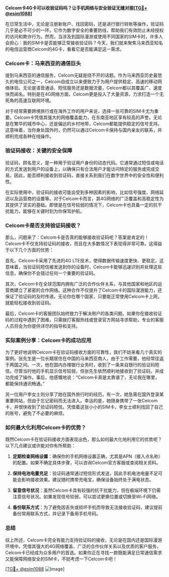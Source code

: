 **Celcom卡4G卡可以收验证码吗？让手机网络与安全验证无缝对接[[TG💪+ @esim1088](https://t.me/s/esim1088)]**

在日常生活中，无论是注册新账户、找回密码，还是进行银行转账等操作，验证码几乎是必不可少的一环。它作为数字安全的重要防线，帮助我们有效防止未经授权的访问和欺诈行为。然而，当涉及到国际漫游或使用不同国家的SIM卡时，许多人会担心：我的SIM卡是否能够正常接收验证码？今天，我们就来聚焦马来西亚知名的电信运营商Celcom的4G卡，看看它是否能满足这一需求。

### Celcom卡：马来西亚的通信巨头

提到马来西亚的通信服务，Celcom无疑是绕不开的话题。作为马来西亚历史最悠久的电信公司之一，Celcom自成立以来便致力于为用户提供稳定、高速的移动网络体验。无论是语音通话、短信服务还是数据流量，Celcom都以其覆盖广、速度快而闻名。特别是在4G网络方面，Celcom更是投入了大量资源，力求打造一个无死角的高速互联网环境。

对于经常需要跨境旅行或在海外工作的用户来说，选择一张可靠的SIM卡尤为重要。Celcom卡凭借其强大的网络覆盖能力，在东南亚地区享有较高的声誉。无论是在繁华的城市中心，还是偏远的乡村地带，Celcom都能提供稳定的信号支持。这意味着，当你身处国外时，仍然可以通过Celcom卡保持与国内亲友的联系，并顺利完成各种在线操作。

### 验证码接收：关键的安全保障

验证码，顾名思义，是一种用于验证用户身份的动态代码。它通常通过短信或电话的方式发送到用户的设备上，以确保只有合法用户才能访问特定的服务或完成交易。因此，能否顺利接收到验证码，直接关系到我们在数字世界中的安全性和便利性。

在实际使用中，验证码的接收可能会受到多种因素的影响，比如信号强度、网络延迟以及运营商的设置等。对于Celcom卡而言，其4G网络的广泛覆盖和高稳定性为其提供了坚实的基础。即使是在信号较弱的情况下，Celcom卡也具备一定的抗干扰能力，能够在关键时刻为你保驾护航。

### Celcom卡是否支持验证码接收？

那么，问题来了：Celcom卡是否真的能够接收验证码呢？答案是肯定的！Celcom卡不仅支持验证码的接收，而且在大多数情况下表现得非常可靠。这得益于以下几个方面的优势：

首先，Celcom卡采用了先进的4G LTE技术，使得数据传输速度更快、更稳定。这意味着，当验证码短信被发送到你的设备时，Celcom卡能够迅速识别并处理这些信息，确保你不会错过任何一个重要的验证码。

其次，Celcom卡在全球范围内拥有广泛的合作伙伴关系，与其他国家和地区的运营商建立了紧密的合作网络。这种合作不仅提升了Celcom卡的国际漫游能力，还保证了验证码的及时传递。无论你在哪个国家，只要能正常使用Celcom卡上网，就能轻松接收到验证码。

最后，Celcom卡的客服团队始终致力于解决用户的各类问题。如果你在接收验证码的过程中遇到了困难，只需拨打客服热线或登录官方网站寻求帮助，专业的客服人员将会为你提供详尽的指导和支持。

### 实际案例分享：Celcom卡的成功应用

为了更好地说明Celcom卡在验证码接收方面的可靠性，我们不妨来看几个真实的案例。张先生是一位长期居住在中国的马来西亚商人，由于工作需要，他经常往返于两国之间。一次，他在国内办理银行业务时，收到了一条来自银行的验证码短信。尽管当时他的手机显示信号较弱，但张先生依然顺利地接收到了验证码，并成功完成了操作。事后，他感慨地说：“Celcom卡真是太靠谱了，无论我在哪里，都能保持通讯畅通。”

另一位用户李女士则分享了她在国外旅行时的经历。有一次，她急需在国外登录某重要网站，但由于忘记密码而无法进入。幸运的是，她随身携带了一张Celcom卡，并很快收到了验证码短信。凭借着这张小小的SIM卡，李女士顺利找回了自己的账号，避免了不必要的麻烦。

### 如何最大化利用Celcom卡的优势？

既然Celcom卡在验证码接收方面表现出色，那么如何最大化地利用它的优势呢？以下几点建议或许能对你有所帮助：

1. **定期检查网络设置**：确保你的手机网络设置正确，尤其是APN（接入点名称）的配置。如果不确定具体步骤，可以咨询Celcom官方客服或查阅相关资料。

2. **保持电池电量充足**：验证码通常通过短信形式发送，因此手机电池电量不足可能会影响接收效果。建议随时携带充电宝，确保设备始终处于满电状态。

3. **留意信号状况**：虽然Celcom卡具有较强的抗干扰能力，但在极端环境下仍需注意信号状况。如果发现信号较弱，可以尝试更换位置或切换至Wi-Fi网络。

4. **备份联系方式**：为了避免因丢失或损坏手机而导致无法接收验证码，建议提前备份常用联系方式，并记录下备用手机号码。

### 总结

综上所述，Celcom卡完全有能力支持验证码的接收，无论是在国内还是国际漫游环境中。凭借其强大的4G网络覆盖、广泛的合作伙伴关系以及优质的客户服务，Celcom卡已经成为众多用户的首选。如果你正在寻找一款既能满足日常通信需求又能保障网络安全的SIM卡，不妨考虑一下Celcom卡吧！

[[TG💪+ @esim1088](https://t.me/s/esim1088) ![Image](https://i.postimg.cc/4NQfJmqS/Snipaste-2025-05-13-00-14-12.png)]